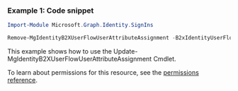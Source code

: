 ### Example 1: Code snippet

```powershellImport-Module Microsoft.Graph.Identity.SignIns

Remove-MgIdentityB2XUserFlowUserAttributeAssignment -B2xIdentityUserFlowId $b2xIdentityUserFlowId -IdentityUserFlowAttributeAssignmentId $identityUserFlowAttributeAssignmentId
```
This example shows how to use the Update-MgIdentityB2XUserFlowUserAttributeAssignment Cmdlet.
To learn about permissions for this resource, see the [permissions reference](/graph/permissions-reference).

